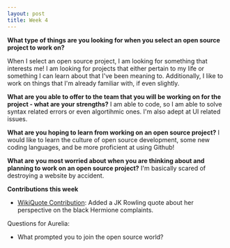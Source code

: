 ```yaml
---
layout: post
title: Week 4
---
```


**What type of things are you looking for when you select an open source  project to work on?**

When I select an open source project, I am looking for something that interests me! I am looking for projects that either pertain to my life or something I can learn about that I've been meaning to. Additionally, I like to work on things that I'm already familiar with, if even slightly.  


**What are you able to offer to the team that you will be working on for the project - what are your strengths?**
I am able to code, so I am able to solve syntax related errors or even algortihmic ones. I'm also adept at UI related issues. 


**What are you hoping to learn from working on an open source project?**
I would like to learn the culture of open source development, some new coding languages, and be more proficient at using Github!


**What are you most worried about when you are thinking about and planning to work on an open source project?**
I'm basically scared of destroying a website by accident. 

**Contributions this week**
- [WikiQuote Contribution](https://en.wikiquote.org/w/index.php?title=J._K._Rowling&oldid=2361547): Added a JK Rowling quote about her perspective on the black Hermione complaints. 

Questions for Aurelia:
- What prompted you to join the open source world?